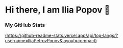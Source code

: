 # Hi there, I am Ilia Popov 👋

### My GitHub Stats
[(https://github-readme-stats.vercel.app/api/top-langs/?username=IliaPetrovPopov&layout=compact)](https://github.com/IliaPetrovPopov/github-readme-stats)

<!--
**IliaPetrovPopov/IliaPetrovPopov** is a ✨ _special_ ✨ repository because its `README.md` (this file) appears on your GitHub profile.

Here are some ideas to get you started:

- 🔭 I’m currently working on ...
- 🌱 I’m currently learning ...
- 👯 I’m looking to collaborate on ...
- 🤔 I’m looking for help with ...
- 💬 Ask me about ...
- 📫 How to reach me: ...
- 😄 Pronouns: ...
- ⚡ Fun fact: ...
-->
